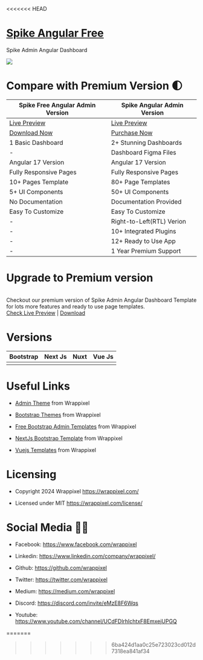 <<<<<<< HEAD
# <a href="https://spike-angular-free.netlify.app/dashboard">Spike Angular Free</a>
Spike Admin Angular Dashboard

<!-- Main image of Template -->
<a target="_blank" href="https://www.wrappixel.com/templates/spike-free-angular-admin-template/">
  <img src="https://www.wrappixel.com/wp-content/uploads/2023/10/Spike-Admin-Angular-WrapPixel-Preview-1.jpg" />
</a>


# Compare with Premium Version 🌓

<table>
<thead>
<tr>
<th>Spike Free Angular Admin Version</th>
<th>Spike Angular Admin Version</th>
</tr>
</thead>
<tbody>
<tr>
  <td>
    <a href="https://spike-angular-free.netlify.app/dashboard">Live Preview</a>
  </td>
  <td>
  <a href="https://spike-angular-pro-main.netlify.app/dashboards/dashboard1">Live Preview</a>
  </td>
</tr>
<tr>
  <td>
      <a href="https://www.wrappixel.com/templates/spike-free-angular-admin-template/">Download Now</a>
  </td>
  <td>
    <a href="https://www.wrappixel.com/templates/spike-angular-admin-template/">Purchase Now</a>
  </td>
</tr>
<tr>
  <td>
  1 Basic Dashboard
  </td>
  <td>
  2+ Stunning Dashboards
  </td>
</tr>
<tr>
  <td>
  -
  </td>
  <td>
  Dashboard Figma Files
  </td>
</tr>
<tr>
  <td>
  Angular 17 Version
  </td>
  <td>
  Angular 17 Version
  </td>
</tr>
<tr>
  <td>
  Fully Responsive Pages
  </td>
  <td>
  Fully Responsive Pages
  </td>
</tr>
<tr>
  <td>
  10+ Pages Template
  </td>
  <td>
  80+ Page Templates
  </td>
</tr>
<tr>
  <td>
  5+ UI Components
  </td>
  <td>
  50+ UI Components
  </td>
</tr>
<tr>
  <td>
  No Documentation
  </td>
  <td>
  Documentation Provided
  </td>
</tr>
<tr>
  <td>
  Easy To Customize
  </td>
  <td>
  Easy To Customize
  </td>
</tr>
<tr>
  <td>
  -
  </td>
  <td>
  Right-to-Left(RTL) Verion
  </td>
</tr>
<tr>
  <td>
  -
  </td>
  <td>
  10+ Integrated Plugins
  </td>
</tr>
<tr>
  <td>
  -
  </td>
  <td>
  12+ Ready to Use App
  </td>
</tr>
<tr>
  <td>
  -
  </td>
  <td>
  1 Year Premium Support
  </td>
</tr>
</tbody>
</table>

# Upgrade to Premium version

<a target="_blank" href="https://www.wrappixel.com/templates/spike-angular-admin-template/">
  <img src="https://www.wrappixel.com/wp-content/uploads/edd/2023/12/spike.jpg" alt="">
</a>
<p>
  Checkout our premium version of Spike Admin Angular Dashboard Template for lots more features and ready to use page templates.<br>
  <a href="https://spike-angular-pro-main.netlify.app/dashboards/dashboard1">Check Live Preview</a> | <a href="https://www.wrappixel.com/templates/spike-angular-admin-template/">Download</a>
</p>

<!-- Versions of Template -->
# Versions
<table>
<thead>
<tr>
<th>Bootstrap</th>
<th>Next Js</th>
<th>Nuxt</th>
<th>Vue Js</th>
</tr>
</thead>
<tbody>
<tr>
<td>
  <a href="https://www.wrappixel.com/templates/spike-bootstrap-admin-dashboard/" width="150px">
    <img src="https://www.wrappixel.com/wp-content/uploads/edd/2023/09/spike-bootstrap-admin-dashboard-prev-img.jpg" alt="" style="max-width:150px;">
  </a>
</td>
<td>
  <a href="https://www.wrappixel.com/templates/spike-nextjs-admin-template/" rel="nofollow" width="150px">
    <img src="https://www.wrappixel.com/wp-content/uploads/edd/2023/09/spike-nextjs-admin-dashboard-prev-img.jpg" alt="" style="max-width:150px;">
  </a>
</td>
<td>
  <a href="https://www.wrappixel.com/templates/spike-nuxtjs-admin-template/" rel="nofollow" width="150px">
    <img src="https://www.wrappixel.com/wp-content/uploads/edd/2023/09/spike-nuxtjs-admin-dashboard-prev-img.jpg" alt="" style="max-width:150px;">
  </a>
</td>
<td>
  <a href="https://www.wrappixel.com/templates/spike-vuejs-admin-dashboard/" rel="nofollow" width="150px">
    <img src="https://www.wrappixel.com/wp-content/uploads/edd/2023/09/spike-vuejs-admin-dashboard-prev-img.jpg" alt="" style="max-width:150px;">
  </a>
</td>
</td>
  
</tr>
</tbody>
</table>





<!-- Useful Links of Template -->
# Useful Links
- <p><a href="https://www.wrappixel.com/">Admin Theme</a> from Wrappixel</p>
- <p><a href="https://www.wrappixel.com/templates/spike-bootstrap-admin-dashboard/">Bootstrap Themes</a> from Wrappixel</p>
- <p><a href="https://www.wrappixel.com/templates/spike-free-bootstrap-admin/">Free Bootstrap Admin Templates</a> from Wrappixel</p>
- <p><a href="https://www.wrappixel.com/templates/spike-nextjs-admin-template/">NextJs Bootstrap Template</a> from Wrappixel</p>
- <p><a href="https://www.wrappixel.com/templates/spike-vuejs-admin-dashboard/">Vuejs Templates</a> from Wrappixel</p>


<!-- Licensing of Template -->
# Licensing
- <p>Copyright 2024 Wrappixel <a href="https://www.wrappixel.com/">https://wrappixel.com/</a></p>
- <p>Licensed under MIT <a href="https://www.wrappixel.com/license/">https://wrappixel.com/license/</a></p>


<!-- Social Media of Adminmart -->
# Social Media 👭🏼
- <p>Facebook: <a href="https://www.facebook.com/wrappixel">https://www.facebook.com/wrappixel</a></p>
- <p>Linkedin: <a href="https://www.linkedin.com/company/wrappixel/">https://www.linkedin.com/company/wrappixel/</a></p>
- <p>Github: <a href="https://github.com/wrappixel">https://github.com/wrappixel</a></p>
- <p>Twitter: <a href="https://twitter.com/wrappixel">https://twitter.com/wrappixel</a></p>
- <p>Medium: <a href="https://medium.com/wrappixel">https://medium.com/wrappixel</a></p>
- <p>Discord: <a href="https://discord.com/invite/eMzE8F6Wqs">https://discord.com/invite/eMzE8F6Wqs</a></p>
- <p>Youtube: <a href="https://www.youtube.com/channel/UCdFDlrhIchtxF8EmxejUPGQ">https://www.youtube.com/channel/UCdFDlrhIchtxF8EmxejUPGQ</a></p>


=======

>>>>>>> 6ba424d1aa0c25e723023cd012d7318ea841af34
